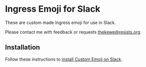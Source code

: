 # Ingress Emoji for Slack

These are custom made Ingress emoji for use in Slack.

Please contact me with feedback or requests <thekewe@resists.org>.

## Installation

Follow these instructions to [install Custom Emoji on Slack](https://slack.zendesk.com/hc/en-us/articles/202931348-Using-emoji-and-emoticons).


